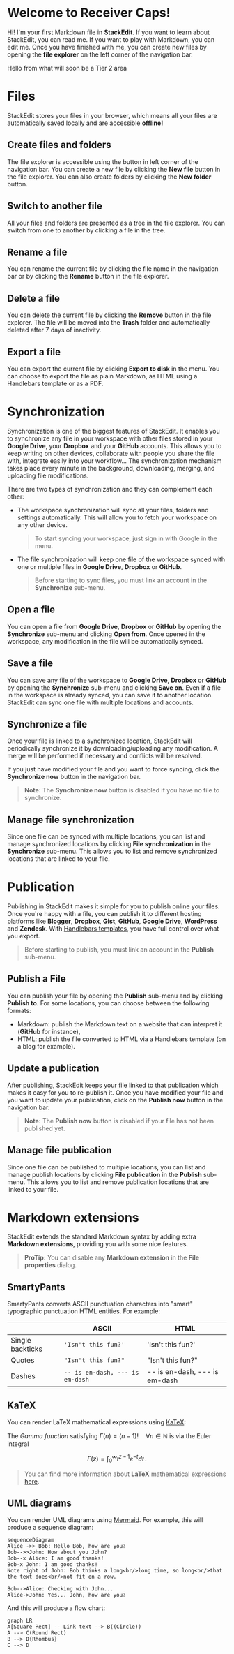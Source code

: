 # Welcome to Receiver Caps!

Hi! I'm your first Markdown file in **StackEdit**. If you want to learn about StackEdit, you can read me. If you want to play with Markdown, you can edit me. Once you have finished with me, you can create new files by opening the **file explorer** on the left corner of the navigation bar.

Hello from what will soon be a Tier 2 area

# Files

StackEdit stores your files in your browser, which means all your files are automatically saved locally and are accessible **offline!**

## Create files and folders

The file explorer is accessible using the button in left corner of the navigation bar. You can create a new file by clicking the **New file** button in the file explorer. You can also create folders by clicking the **New folder** button.

## Switch to another file

All your files and folders are presented as a tree in the file explorer. You can switch from one to another by clicking a file in the tree.

## Rename a file

You can rename the current file by clicking the file name in the navigation bar or by clicking the **Rename** button in the file explorer.

## Delete a file

You can delete the current file by clicking the **Remove** button in the file explorer. The file will be moved into the **Trash** folder and automatically deleted after 7 days of inactivity.

## Export a file

You can export the current file by clicking **Export to disk** in the menu. You can choose to export the file as plain Markdown, as HTML using a Handlebars template or as a PDF.


# Synchronization

Synchronization is one of the biggest features of StackEdit. It enables you to synchronize any file in your workspace with other files stored in your **Google Drive**, your **Dropbox** and your **GitHub** accounts. This allows you to keep writing on other devices, collaborate with people you share the file with, integrate easily into your workflow... The synchronization mechanism takes place every minute in the background, downloading, merging, and uploading file modifications.

There are two types of synchronization and they can complement each other:

- The workspace synchronization will sync all your files, folders and settings automatically. This will allow you to fetch your workspace on any other device.
	> To start syncing your workspace, just sign in with Google in the menu.

- The file synchronization will keep one file of the workspace synced with one or multiple files in **Google Drive**, **Dropbox** or **GitHub**.
	> Before starting to sync files, you must link an account in the **Synchronize** sub-menu.

## Open a file

You can open a file from **Google Drive**, **Dropbox** or **GitHub** by opening the **Synchronize** sub-menu and clicking **Open from**. Once opened in the workspace, any modification in the file will be automatically synced.

## Save a file

You can save any file of the workspace to **Google Drive**, **Dropbox** or **GitHub** by opening the **Synchronize** sub-menu and clicking **Save on**. Even if a file in the workspace is already synced, you can save it to another location. StackEdit can sync one file with multiple locations and accounts.

## Synchronize a file

Once your file is linked to a synchronized location, StackEdit will periodically synchronize it by downloading/uploading any modification. A merge will be performed if necessary and conflicts will be resolved.

If you just have modified your file and you want to force syncing, click the **Synchronize now** button in the navigation bar.

> **Note:** The **Synchronize now** button is disabled if you have no file to synchronize.

## Manage file synchronization

Since one file can be synced with multiple locations, you can list and manage synchronized locations by clicking **File synchronization** in the **Synchronize** sub-menu. This allows you to list and remove synchronized locations that are linked to your file.


# Publication

Publishing in StackEdit makes it simple for you to publish online your files. Once you're happy with a file, you can publish it to different hosting platforms like **Blogger**, **Dropbox**, **Gist**, **GitHub**, **Google Drive**, **WordPress** and **Zendesk**. With [Handlebars templates](http://handlebarsjs.com/), you have full control over what you export.

> Before starting to publish, you must link an account in the **Publish** sub-menu.

## Publish a File

You can publish your file by opening the **Publish** sub-menu and by clicking **Publish to**. For some locations, you can choose between the following formats:

- Markdown: publish the Markdown text on a website that can interpret it (**GitHub** for instance),
- HTML: publish the file converted to HTML via a Handlebars template (on a blog for example).

## Update a publication

After publishing, StackEdit keeps your file linked to that publication which makes it easy for you to re-publish it. Once you have modified your file and you want to update your publication, click on the **Publish now** button in the navigation bar.

> **Note:** The **Publish now** button is disabled if your file has not been published yet.

## Manage file publication

Since one file can be published to multiple locations, you can list and manage publish locations by clicking **File publication** in the **Publish** sub-menu. This allows you to list and remove publication locations that are linked to your file.


# Markdown extensions

StackEdit extends the standard Markdown syntax by adding extra **Markdown extensions**, providing you with some nice features.

> **ProTip:** You can disable any **Markdown extension** in the **File properties** dialog.


## SmartyPants

SmartyPants converts ASCII punctuation characters into "smart" typographic punctuation HTML entities. For example:

|                |ASCII                          |HTML                         |
|----------------|-------------------------------|-----------------------------|
|Single backticks|`'Isn't this fun?'`            |'Isn't this fun?'            |
|Quotes          |`"Isn't this fun?"`            |"Isn't this fun?"            |
|Dashes          |`-- is en-dash, --- is em-dash`|-- is en-dash, --- is em-dash|


## KaTeX

You can render LaTeX mathematical expressions using [KaTeX](https://khan.github.io/KaTeX/):

The *Gamma function* satisfying $\Gamma(n) = (n-1)!\quad\forall n\in\mathbb N$ is via the Euler integral

$$
\Gamma(z) = \int_0^\infty t^{z-1}e^{-t}dt\,.
$$

> You can find more information about **LaTeX** mathematical expressions [here](http://meta.math.stackexchange.com/questions/5020/mathjax-basic-tutorial-and-quick-reference).


## UML diagrams

You can render UML diagrams using [Mermaid](https://mermaidjs.github.io/). For example, this will produce a sequence diagram:

```mermaid
sequenceDiagram
Alice ->> Bob: Hello Bob, how are you?
Bob-->>John: How about you John?
Bob--x Alice: I am good thanks!
Bob-x John: I am good thanks!
Note right of John: Bob thinks a long<br/>long time, so long<br/>that the text does<br/>not fit on a row.

Bob-->Alice: Checking with John...
Alice->John: Yes... John, how are you?
```

And this will produce a flow chart:

```mermaid
graph LR
A[Square Rect] -- Link text --> B((Circle))
A --> C(Round Rect)
B --> D{Rhombus}
C --> D
```
<!--stackedit_data:
eyJkaXNjdXNzaW9ucyI6eyJXcGJaU2xESjlyaXFrY21ZIjp7In
RleHQiOiJXZWxjb21lIHRvIFJlY2VpdmVyIENhcHMhIiwic3Rh
cnQiOjIsImVuZCI6Mjd9LCJRZzFrckdnaTVRNHMyMnNrIjp7In
N0YXJ0IjozMjAsImVuZCI6MzYyLCJ0ZXh0IjoiSGVsbG8gZnJv
bSB3aGF0IHdpbGwgc29vbiBiZSBhIFRpZXIgMiBhcmVhIn19LC
Jjb21tZW50cyI6eyJXRWtQWnRMQ1VEOFdldUxJIjp7ImRpc2N1
c3Npb25JZCI6IldwYlpTbERKOXJpcWtjbVkiLCJzdWIiOiJnbz
oxMTI4NDYxNTQxODcwODkwMzMwNjkiLCJ0ZXh0IjoiV2UgcHJv
YmFibHkgbmVlZCB0byBiZSBhIGJpdCBtb3JlIGZvcm1hbC4uLi
IsImNyZWF0ZWQiOjE2MDI3NTQxMDYwOTJ9LCJ1bTVHYkIxc1Iz
dUJIVzlSIjp7ImRpc2N1c3Npb25JZCI6IldwYlpTbERKOXJpcW
tjbVkiLCJzdWIiOiJnaDo2NDQxMDExOSIsInRleHQiOiJZZXMg
SSBDYW4hIiwiY3JlYXRlZCI6MTYwMjc1NTU0MTQwMn0sIlRTdn
dpVmhTQXJqVzl1WGEiOnsiZGlzY3Vzc2lvbklkIjoiUWcxa3JH
Z2k1UTRzMjJzayIsInN1YiI6ImdoOjE1NDUwODI0IiwidGV4dC
I6IkZyb20gbWlkbmlnaHQgdG9tb3Jyb3ciLCJjcmVhdGVkIjox
NjAyNzYzMzMyNDk0fX0sImhpc3RvcnkiOlsxMjYzODM2MDQyLC
01MjI4MzQ4NTQsLTM5MzIyOTM1LC04MTkzNjQ4NzAsMjA2MDcx
NjE4NywtMzMyNDU1MzYzXX0=
-->